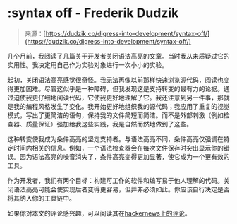 <!--yml

category: 未分类

date: 2024-05-27 14:54:44

-->

# :syntax off - Frederik Dudzik

> 来源：[https://dudzik.co/digress-into-development/syntax-off/](https://dudzik.co/digress-into-development/syntax-off/)

几个月前，我阅读了几篇关于开发者关闭语法高亮的文章。当时我从未质疑过它的实用性。我决定用自己作为实验对象进行一次小小的实验。

起初，关闭语法高亮感觉很奇怪。我无法再像以前那样快速浏览源代码，阅读也变得更加困难。尽管这似乎是一种障碍，但我发现这是支持转变的最有力的论据。通过迫使我更仔细地阅读代码，它使我更好地理解了它。我还注意到另一件事，那就是我的编程风格发生了变化。我开始更好地组织我的源代码；我应用了重复的视觉模式，写出了更简洁的语句，保持我的文件简短而简洁。而不是外部刺激（例如检查器、质量保证）强加给我这些实践，我是自然而然地做到了这些。

这种转变使我成为条件高亮的坚定支持者。与语法高亮不同，条件高亮仅强调在特定时间内相关的信息。例如，一个语法检查器会在每次文件保存时突出显示你的错误。因为语法高亮的噪音消失了，条件高亮变得更加显著，使它成为一个更有效的工具。

作为开发者，我们有两个目标：构建可工作的软件和编写易于他人理解的代码。关闭语法高亮可能会使实现后者变得更容易，但并非必须如此。你应该自行决定是否将其纳入你的工具链中。

如果你对本文的评论感兴趣，可以阅读其在[hackernews上的评论](https://news.ycombinator.com/item?id=12886067)。
